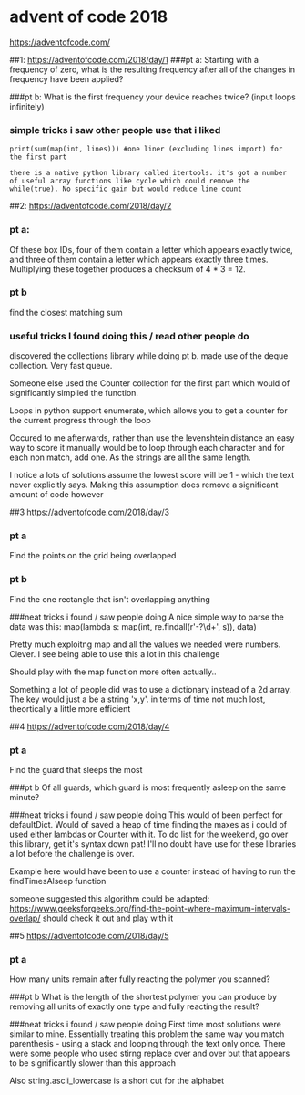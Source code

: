 # advent of code 2018

https://adventofcode.com/

##1: https://adventofcode.com/2018/day/1
###pt a:
Starting with a frequency of zero, what is the resulting frequency after all of the changes in frequency have been applied?

###pt b:
What is the first frequency your device reaches twice? (input loops infinitely)

### simple tricks i saw other people use that i liked
	print(sum(map(int, lines))) #one liner (excluding lines import) for the first part

	there is a native python library called itertools. it's got a number of useful array functions like cycle which could remove the while(true). No specific gain but would reduce line count

##2: https://adventofcode.com/2018/day/2
### pt a:
Of these box IDs, four of them contain a letter which appears exactly twice, and three of them contain a letter which appears exactly three times. Multiplying these together produces a checksum of 4 * 3 = 12.

### pt b
find the closest matching sum

### useful tricks I found doing this / read other people do
discovered the collections library while doing pt b. made use of the deque collection. Very fast queue.

Someone else used the Counter collection for the first part which would of significantly simplied the function.

Loops in python support enumerate, which allows you to get a counter for the current progress through the loop

Occured to me afterwards, rather than use the levenshtein distance an easy way to score it manually would be to loop through each character and for each non match, add one. As the strings are all the same length.

I notice a lots of solutions assume the lowest score will be 1 - which the text never explicitly says. Making this assumption does remove a significant amount of code however

##3 https://adventofcode.com/2018/day/3
### pt a
Find the points on the grid being overlapped

### pt b
Find the one rectangle that isn't overlapping anything

###neat tricks i found / saw people doing
A nice simple way to parse the data was this:
map(lambda s: map(int, re.findall(r'-?\d+', s)), data)

Pretty much exploitng map and all the values we needed were numbers. Clever. I see being able to use this a lot in this challenge

Should play with the map function more often actually..

Something a lot of people did was to use a dictionary instead of a 2d array. The key would just a be a string 'x,y'. in terms of time not much lost, theortically a little more efficient

##4 https://adventofcode.com/2018/day/4
### pt a 
Find the guard that sleeps the most 

###pt b 
Of all guards, which guard is most frequently asleep on the same minute?

###neat tricks i found / saw people doing
This would of been perfect for defaultDict. Would of saved a heap of time finding the maxes as i could of used either lambdas or Counter with it. To do list for the weekend, go over this library, get it's syntax down pat! I'll no doubt have use for these libraries a lot before the challenge is over. 

Example here would have been to use a counter instead of having to run the findTimesAlseep function

someone suggested this algorithm could be adapted: https://www.geeksforgeeks.org/find-the-point-where-maximum-intervals-overlap/ should check it out and play with it

##5 https://adventofcode.com/2018/day/5
### pt a 
How many units remain after fully reacting the polymer you scanned? 

###pt b 
What is the length of the shortest polymer you can produce by removing all units of exactly one type and fully reacting the result?

###neat tricks i found / saw people doing
First time most solutions were similar to mine. Essentially treating this problem the same way you match parenthesis - using a stack and looping through the text only once. There were some people who used stirng replace over and over but that appears to be significantly slower than this approach 

Also string.ascii_lowercase is a short cut for the alphabet

